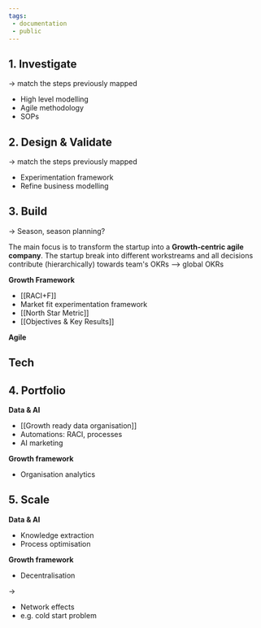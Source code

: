 ```yaml
---
tags: 
 - documentation
 - public
---
```


## 1. Investigate

-> match the steps previously mapped

- High level modelling
- Agile methodology
- SOPs

## 2. Design & Validate

-> match the steps previously mapped

- Experimentation framework
- Refine business modelling

## 3. Build

-> Season, season planning?

The main focus is to transform the startup into a **Growth-centric agile company**. The startup break into different workstreams and all decisions contribute (hierarchically) towards team's OKRs --> global OKRs

**Growth Framework**
- [[RACI+F]]
- Market fit experimentation framework
- [[North Star Metric]]
- [[Objectives & Key Results]]

**Agile**

**Tech**
- 



## 4. Portfolio
**Data & AI**
- [[Growth ready data organisation]]
- Automations: RACI, processes
- AI marketing

**Growth framework**
- Organisation analytics

## 5. Scale
**Data & AI**
- Knowledge extraction
- Process optimisation

**Growth framework**


- Decentralisation

-> 
- Network effects 
- e.g. cold start problem